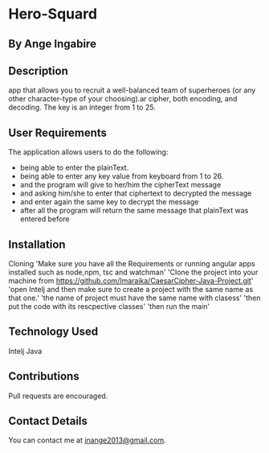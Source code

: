 # Hero-Squard
## By Ange Ingabire

## Description

app that allows you to recruit a well-balanced team of superheroes (or any other character-type of your choosing).ar cipher, both encoding, and decoding. The key is an integer from 1 to 25.

## User Requirements

The application allows users to do the following:

- being able to enter the plainText.
- being able to enter any key value from keyboard from 1 to 26. 
- and the program will give to her/him the cipherText message 
- and asking him/she to enter that ciphertext to decrypted the message 
- and enter again the same key to decrypt the message
- after all the program will return the same message that plainText was entered before
  
## Installation

 Cloning
'Make sure you have all the Requirements or running angular apps installed such as node,npm, tsc and watchman'
'Clone the project into your machine from https://github.com/Imaraika/CaesarCipher-Java-Project.git'
'open Intelj and then make sure to create a project with the same name as that one.'
'the name of project must have the same name with clasess'
'then put the code with its rescpective classes'
'then run the main'
## Technology Used
Intelj 
Java 

## Contributions

Pull requests are encouraged.

## Contact Details

You can contact me at inange2013@gmail.com.
